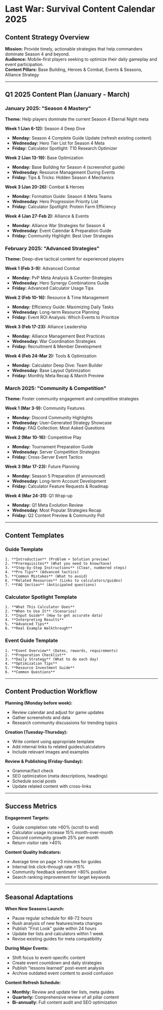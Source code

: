 # Last War: Survival Content Calendar 2025

## Content Strategy Overview

**Mission:** Provide timely, actionable strategies that help commanders dominate Season 4 and beyond.  
**Audience:** Mobile-first players seeking to optimize their daily gameplay and event participation.  
**Content Pillars:** Base Building, Heroes & Combat, Events & Seasons, Alliance Strategy

---

## Q1 2025 Content Plan (January - March)

### January 2025: "Season 4 Mastery"
**Theme:** Help players dominate the current Season 4 Eternal Night meta

**Week 1 (Jan 6-12):** Season 4 Deep Dive
- **Monday:** Season 4 Complete Guide Update (refresh existing content)
- **Wednesday:** Hero Tier List for Season 4 Meta
- **Friday:** Calculator Spotlight: T10 Research Optimizer

**Week 2 (Jan 13-19):** Base Optimization
- **Monday:** Base Building for Season 4 (screenshot guide)
- **Wednesday:** Resource Management During Events
- **Friday:** Tips & Tricks: Hidden Season 4 Mechanics

**Week 3 (Jan 20-26):** Combat & Heroes
- **Monday:** Formation Guide: Season 4 Meta Teams
- **Wednesday:** Hero Progression Priority List
- **Friday:** Calculator Spotlight: Protein Farm Efficiency

**Week 4 (Jan 27-Feb 2):** Alliance & Events
- **Monday:** Alliance War Strategies for Season 4
- **Wednesday:** Event Calendar & Preparation Guide
- **Friday:** Community Highlight: Best User Strategies

### February 2025: "Advanced Strategies"
**Theme:** Deep-dive tactical content for experienced players

**Week 1 (Feb 3-9):** Advanced Combat
- **Monday:** PvP Meta Analysis & Counter-Strategies
- **Wednesday:** Hero Synergy Combinations Guide
- **Friday:** Advanced Calculator Usage Tips

**Week 2 (Feb 10-16):** Resource & Time Management
- **Monday:** Efficiency Guide: Maximizing Daily Tasks
- **Wednesday:** Long-term Resource Planning
- **Friday:** Event ROI Analysis: Which Events to Prioritize

**Week 3 (Feb 17-23):** Alliance Leadership
- **Monday:** Alliance Management Best Practices
- **Wednesday:** War Coordination Strategies
- **Friday:** Recruitment & Member Development

**Week 4 (Feb 24-Mar 2):** Tools & Optimization
- **Monday:** Calculator Deep Dive: Team Builder
- **Wednesday:** Base Layout Optimization
- **Friday:** Monthly Meta Recap & March Preview

### March 2025: "Community & Competition"
**Theme:** Foster community engagement and competitive strategies

**Week 1 (Mar 3-9):** Community Features
- **Monday:** Discord Community Highlights
- **Wednesday:** User-Generated Strategy Showcase
- **Friday:** FAQ Collection: Most Asked Questions

**Week 2 (Mar 10-16):** Competitive Play
- **Monday:** Tournament Preparation Guide
- **Wednesday:** Server Competition Strategies
- **Friday:** Cross-Server Event Tactics

**Week 3 (Mar 17-23):** Future Planning
- **Monday:** Season 5 Preparation (if announced)
- **Wednesday:** Long-term Account Development
- **Friday:** Calculator Feature Requests & Roadmap

**Week 4 (Mar 24-31):** Q1 Wrap-up
- **Monday:** Q1 Meta Evolution Review
- **Wednesday:** Most Popular Strategies Recap
- **Friday:** Q2 Content Preview & Community Poll

---

## Content Templates

### Guide Template
```
1. **Introduction** (Problem + Solution preview)
2. **Prerequisites** (What you need to know/have)
3. **Step-by-Step Instructions** (Clear, numbered steps)
4. **Pro Tips** (Advanced tactics)
5. **Common Mistakes** (What to avoid)
6. **Related Resources** (Links to calculators/guides)
7. **FAQ Section** (Anticipated questions)
```

### Calculator Spotlight Template
```
1. **What This Calculator Does**
2. **When to Use It** (Scenarios)
3. **Input Guide** (How to get accurate data)
4. **Interpreting Results**
5. **Advanced Tips**
6. **Real Example Walkthrough**
```

### Event Guide Template
```
1. **Event Overview** (Dates, rewards, requirements)
2. **Preparation Checklist**
3. **Daily Strategy** (What to do each day)
4. **Optimization Tips**
5. **Resource Investment Guide**
6. **Common Questions**
```

---

## Content Production Workflow

**Planning (Monday before week):**
- Review calendar and adjust for game updates
- Gather screenshots and data
- Research community discussions for trending topics

**Creation (Tuesday-Thursday):**
- Write content using appropriate template
- Add internal links to related guides/calculators
- Include relevant images and examples

**Review & Publishing (Friday-Sunday):**
- Grammar/fact check
- SEO optimization (meta descriptions, headings)
- Schedule social posts
- Update related content with cross-links

---

## Success Metrics

**Engagement Targets:**
- Guide completion rate >60% (scroll to end)
- Calculator usage increase 15% month-over-month
- Discord community growth 25% per month
- Return visitor rate >40%

**Content Quality Indicators:**
- Average time on page >3 minutes for guides
- Internal link click-through rate >15%
- Community feedback sentiment >80% positive
- Search ranking improvement for target keywords

---

## Seasonal Adaptations

**When New Seasons Launch:**
- Pause regular schedule for 48-72 hours
- Rush analysis of new features/meta changes
- Publish "First Look" guide within 24 hours
- Update tier lists and calculators within 1 week
- Revise existing guides for meta compatibility

**During Major Events:**
- Shift focus to event-specific content
- Create event countdown and daily strategies
- Publish "lessons learned" post-event analysis
- Archive outdated event content to avoid confusion

**Content Refresh Schedule:**
- **Monthly:** Review and update tier lists, meta guides
- **Quarterly:** Comprehensive review of all pillar content
- **Bi-annually:** Full content audit and SEO optimization
